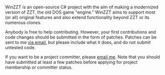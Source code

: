 WinZZT is an open-source C# project with the aim of making a modernized version of ZZT, the old DOS game "engine." WinZZT aims to support most (or all) original features and also extend functionality beyond ZZT or its numerous clones.

Anybody is free to help contributing. However, your first contributions and code changes should be submitted in the form of patches. Patches can be sent to me <a href='http://robhol.net/?p=contactme'>via email</a>, but please include what it does, and do not submit untested code.

If you want to be a project committer, please <a href='http://robhol.net/?p=contactme'>email me</a>. Note that you should have submitted at least a few patches before applying for project membership or committer status.